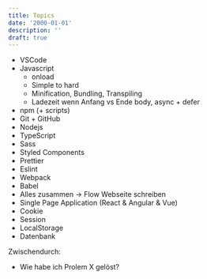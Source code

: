 ```yaml
---
title: Topics
date: '2000-01-01'
description: ''
draft: true
---
```


- VSCode
- Javascript
  - onload
  - Simple to hard
  - Minification, Bundling, Transpiling
  - Ladezeit wenn Anfang vs Ende body, async + defer
- npm (+ scripts)
- Git + GitHub
- Nodejs
- TypeScript
- Sass
- Styled Components
- Prettier
- Eslint
- Webpack
- Babel
- Alles zusammen -> Flow Webseite schreiben
- Single Page Application (React & Angular & Vue)
- Cookie
- Session
- LocalStorage
- Datenbank

Zwischendurch:

- Wie habe ich Prolem X gelöst?
